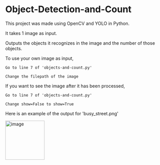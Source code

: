 # Object-Detection-and-Count

This project was made using OpenCV and YOLO in Python.

It takes 1 image as input.

Outputs the objects it recognizes in the image and the number of those objects.

To use your own image as input,
  
 	Go to line 7 of 'objects-and-count.py'
  
 	Change the filepath of the image

If you want to see the image after it has been processed,
  
  	Go to line 7 of 'objects-and-count.py'
  
  	Change show=False to show=True

Here is an example of the output for 'busy_street.png'

<img width="123" alt="image" src="https://github.com/MohnishSS/Object-Detection-and-Count/assets/133986129/4d56942b-2816-4cbb-ba55-2522eb87efb5">


